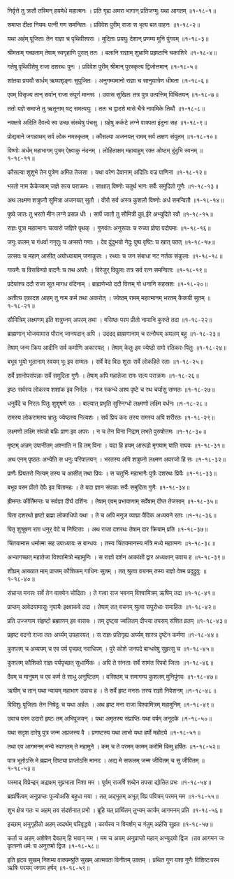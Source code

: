 निर्वृत्ते तु क्रतौ तस्मिन् हयमेधे महात्मनः ।
प्रति गृह्य अमरा भागान् प्रतिजग्मुः यथा आगतम् ॥१-१८-१॥

समाप्त दीक्षा नियमः पत्नी गण समन्वितः ।
प्रविवेश पुरीम् राजा स भृत्य बल वाहनः ॥१-१८-२॥

यथा अर्हम् पूजिताः तेन राज्ञा च पृथिवीश्वराः ।
मुदिताः प्रययुः देशान् प्रणम्य मुनि पुंगवम् ॥१-१८-३॥

श्रीमताम् गच्छताम् तेषाम् स्वगृहाणि पुरात् ततः ।
बलानि राज्ञाम् शुभ्राणि प्रहृष्टानि चकाशिरे ॥१-१८-४॥

गतेषु पृथिवीशेषु राजा दशरथः पुनः ।
प्रविवेश पुरीम् श्रीमान् पुरस्कृत्य द्विजोत्तमान् ॥१-१८-५॥

शांतया प्रययौ सार्धम् ऋष्यशृङ्गः सुपूजितः ।
अनुगम्यमानो राज्ञा च सानुयात्रेण धीमता ॥१-१८-६॥

एवम् विसृज्य तान् सर्वान् राजा संपूर्ण मानसः ।
उवास सुखितः तत्र पुत्र उत्पत्तिम् विचिंतयन् ॥१-१८-७॥

ततो यज्ञे समाप्ते तु ऋतूनाम् षट् समत्ययुः ।
ततः च द्वादशे मासे चैत्रे नावमिके तिथौ ॥१-१८-८॥

नक्क्षत्रे अदिति दैवत्ये स्व उच्छ संस्थेषु पंचसु ।
ग्रहेषु कर्कटे लग्ने वाक्पता इंदुना सह ॥१-१८-९॥

प्रोद्यमाने जगन्नाथम् सर्व लोक नमस्कृतम् ।
कौसल्या अजनयत् रामम् सर्व लक्षण संयुतम् ॥१-१८-१०॥

विष्णोः अर्धम् महाभागम् पुत्रम् ऐक्ष्वाकु नंदनम् ।
लोहिताक्षम् महाबाहुम् रक्त ओष्टम् दुंदुभि स्वनम् ॥१-१८-११॥

कौसल्या शुशुभे तेन पुत्रेण अमित तेजसा ।
यथा वरेण देवानाम् अदितिः वज्र पाणिना ॥१-१८-१२॥

भरतो नाम कैकेय्याम् जज्ञे सत्य पराक्रमः ।
साक्षात् विष्णोः चतुर्थ भागः सर्वैः समुदितो गुणैः ॥१-१८-१३॥

अथ लक्ष्मण शत्रुघ्नौ सुमित्रा अजनयत् सुतौ ।
वीरौ सर्व अस्त्र कुशलौ विष्णोः अर्ध समन्वितौ ॥१-१८-१४॥

पुष्ये जातः तु भरतो मीन लग्ने प्रसन्न धीः ।
सार्पे जातौ तु सौमित्री कुLईरे अभ्युदिते रवौ ॥१-१८-१५॥

राज्ञः पुत्रा महात्मानः चत्वारो जज्ञिरे पृथक् ।
गुणवंतः अनुरूपाः च रुच्या प्रोष्ठ पदोपमाः ॥१-१८-१६॥

जगुः कलम् च गंधर्वा ननृतुः च अप्सरो गणाः ।
देव दुंदुभयो नेदुः पुष्प वृष्टिः च खात् पतत् ॥१-१८-१७॥

उत्सवः च महान् आसीत् अयोध्यायाम् जनाकुलः ।
रथ्याः च जन संबाधा नट नर्तक संकुलाः ॥१-१८-१८॥

गायनैः च विराविण्यो वादनैः च तथ अपरैः ।
विरेजुर् विपुलाः तत्र सर्व रत्न समन्विताः ॥१-१८-१९॥

प्रदेयांश्च ददौ राजा सूत मागध वंदिनाम् ।
ब्राह्मणेभ्यो ददौ वित्तम् गो धनानि सहस्रशः ॥१-१८-२०॥

अतीत्य एकादश आहम् तु नाम कर्म तथा अकरोत् ।
ज्येष्ठम् रामम् महात्मानम् भरतम् कैकयी सुतम् ॥१-१८-२१॥

सौमित्रिम् लक्ष्मणम् इति शत्रुघ्नम् अपरम् तथा ।
वसिष्ठः परम प्रीतो नामानि कुरुते तदा ॥१-१८-२२॥

ब्राह्मणान् भोजयामास पौरान् जानपदान् अपि ।
उददद् ब्राह्मणानाम् च रत्नौघम् अमलम् बहु ॥१-१८-२३॥

तेषाम् जन्म क्रिय आदीनि सर्व कर्माणि अकारयत् ।
तेषाम् केतुः इव ज्येष्ठो रामो रतिकरः पितुः ॥१-१८-२४॥

बभूव भूयो भूतानाम् स्वयम् भूः इव सम्मतः ।
सर्वे वेद विदः शूराः सर्वे लोकहिते रताः ॥१-१८-२५॥

सर्वे ज्ञानोपसंपन्नाः सर्वे समुदिता गुणैः ।
तेषाम् अपि महातेजा रामः सत्य पराक्रमः ॥१-१८-२६॥

इष्टः सर्वस्य लोकस्य शशांक इव निर्मलः ।
गज स्कन्धे अश्व पृष्टे च रथ चर्यासु सम्मतः ॥१-१८-२७॥

धनुर्वेदे च निरतः पितुः शुशॄषणे रतः ।
बाल्यात् प्रभृति सुस्निग्धो लक्ष्मणो लक्ष्मि वर्धनः ॥१-१८-२८॥

रामस्य लोकरामस्य भ्रातुः ज्येष्ठस्य नित्यशः ।
सर्व प्रिय करः तस्य रामस्य अपि शरीरतः ॥१-१८-२९॥

लक्ष्मणो लक्ष्मि संपन्नो बहिः प्राण इव अपरः ।
न च तेन विना निद्राम् लभते पुरुषोत्तमः ॥१-१८-३०॥

मृष्टम् अन्नम् उपानीतम् अश्नाति न हि तम् विना ।
यदा हि हयम् आरूढो मृगयाम् याति राघवः ॥१-१८-३१॥

अथ एनम् पृष्ठतः अभ्येति स धनुः परिपालयन् ।
भरतस्य अपि शत्रुघ्नो लक्ष्मण अवरजो हि सः ॥१-१८-३२॥

प्राणैः प्रियतरो नित्यम् तस्य च आसीत् तथा प्रियः ।
स चतुर्भिः महाभागैः पुत्रैः दशरथः प्रियैः ॥१-१८-३३॥

बभूव परम प्रीतो देवैः इव पितामहः ।
ते यदा ज्ञान संपन्नाः सर्वैः समुदिता गुणैः ॥१-१८-३४॥

ह्रीमन्तः कीर्तिमन्तः च सर्वज्ञा दीर्घ दर्शिनः ।
तेषाम् एवम् प्रभावाणाम् सर्वेषाम् दीप्त तेजसाम् ॥१-१८-३५॥

पिता दशरथो हृष्टो ब्रह्मा लोकाधिपो यथा ।
ते च अपि मनुज व्याघ्रा वैदिक अध्ययने रताः ॥१-१८-३६॥

पितृ शुश्रूषण रता धनुर् वेदे च निष्टिताः ।
अथ राजा दशरथः तेषाम् दार क्रियाम् प्रति ॥१-१८-३७॥

चिंतयामास धर्मात्मा सह उपाध्यायः स बान्धवः ।
तस्य चिंतयमानस्य मंत्रि मध्ये महात्मनः ॥१-१८-३८॥

अभ्यागच्छत् महातेजा विश्वामित्रो महामुनिः ।
स राज्ञो दर्शन आकांक्षी द्वार अध्यक्षान् उवाच ह ॥१-१८-३९॥

शीघ्रम् आख्यात माम् प्राप्तम् कौशिकम् गाधिनः सुतम् ।
तत् श्रुत्वा वचनम् तस्य राज्ञो वेश्म प्रदुद्रुवुः ॥१-१८-४०॥

संभ्रान्त मनसः सर्वे तेन वाक्येन चोदिताः ।
ते गत्वा राज भवनम् विश्वामित्रम् ऋषिम् तदा ॥१-१८-४१॥

प्राप्तम् आवेदयामासुः नृपायैः इक्ष्वाकवे तदा ।
तेषाम् तत् वचनम् श्रुत्वा सपुरोधाः समाहितः ॥१-१८-४२॥

प्रति उज्जगाम संहृष्टो ब्रह्माणम् इव वासवः ।
तम् दृष्ट्वा ज्वलितम् दीप्त्या तपसम् संशित व्रतम् ॥१-१८-४३॥

प्रहृष्ट वदनो राजा ततः अर्घ्यम् उपहारयत् ।
स राज्ञः प्रतिगृह्य अर्घ्यम् शास्त्र दृष्टेन कर्मणा ॥१-१८-४४॥

कुशलम् च अव्ययम् च एव पर्य पृच्छत् नराधिपम् ।
पुरे कोशे जनपदे बान्धवेषु सुहृत्सु च ॥१-१८-४५॥

कुशलम् कौशिको राज्ञः पर्यपृच्छत् सुधार्मिकः ।
अपि ते संनताः सर्वे सामंत रिपवो जिताः ॥१-१८-४६॥

दैवम् च मानुषम् च एव कर्म ते साधु अनुष्टितम् ।
वसिष्ठम् च समागम्य कुशलम् मुनिपुंगवः ॥१-१८-४७॥

ऋषीम् च तान् यथा न्यायम् महाभाग उवाच ह ।
ते सर्वे हृष्ट मनसः तस्य राज्ञो निवेशनम् ॥१-१८-४८॥

विविशुः पूजिताः तेन निषेदुः च यथा अर्हतः ।
अथ हृष्ट मना राजा विश्वामित्रम् महामुनिम् ॥१-१८-४९॥

उवाच परम उदारो हृष्टः तम् अभिपूजयन् ।
यथा अमृतस्य संप्राप्तिः यथा वर्षम् अनूदके ॥१-१८-५०॥

यथा सदृश दारेषु पुत्र जन्म अप्रजस्य वै ।
प्रणष्टस्य यथा लाभो यथा हर्षो महोदये ॥१-१८-५१॥

तथा एव आगमनम् मन्ये स्वागतम् ते महामुने ।
कम् च ते परमम् कामम् करोमि किमु हर्षितः ॥१-१८-५२॥

पात्र भूतोऽसि मे ब्रह्मन् दिष्ट्या प्राप्तोऽसि मानद ।
अद्य मे सफलम् जन्म जीवितम् च सु जीवितम् ॥१-१८-५३॥

यस्माद् विप्रेन्द्रम् अद्राक्षम् सुप्रभाता निशा मम ।
पूर्वम् राजर्षि शब्देन तपसा द्योतित प्रभः ॥१-१८-५४॥

ब्रह्मर्षित्वम् अनुप्राप्तः पूज्योअसि बहुधा मया ।
तत् अद्भुतम् अभूत् विप्र पवित्रम् परमम् मम ॥१-१८-५५॥

शुभ क्षेत्र गतः च अहम् तव संदर्शनात् प्रभो ।
ब्रूहि यत् प्रार्थितम् तुभ्यम् कार्यम् आगमनम् प्रति ॥१-१८-५६॥

इच्छाम् अनुगृहीतो अहम् त्वदर्थम् परिवृद्धये ।
कार्यस्य न विमर्शम् च गंतुम् अर्हसि सुव्रत ॥१-१८-५७॥

कर्ता च अहम् अशेषेण दैवतम् हि भवान् मम ।
मम च अयम् अनुप्राप्तो महान् अभ्युदयो द्विज ।तव आगमन जः कृत्स्नो धर्मः च अनुत्तमो द्विज ॥१-१८-५८॥

इति हृदय सुखम् निशम्य वाक्यम्श्रुति सुखम् आत्मवता विनीतम् उक्तम् ।
प्रथित गुण यशा गुणैः विशिष्टःपरम ऋषिः परमम् जगाम हर्षम् ॥१-१८-५९॥

